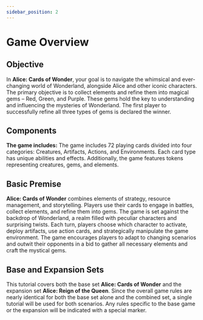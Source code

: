 ```yaml
---
sidebar_position: 2
---
```


# Game Overview

## Objective

In **Alice: Cards of Wonder**, your goal is to navigate the whimsical and ever-changing world of Wonderland, alongside Alice and other iconic characters. The primary objective is to collect elements and refine them into magical gems – Red, Green, and Purple. These gems hold the key to understanding and influencing the mysteries of Wonderland. The first player to successfully refine all three types of gems is declared the winner.

## Components
**The game includes:**
The game includes 72 playing cards divided into four categories: Creatures, Artifacts, Actions, and Environments. Each card type has unique abilities and effects. Additionally, the game features tokens representing creatures, gems, and elements.

## Basic Premise
**Alice: Cards of Wonder** combines elements of strategy, resource management, and storytelling. Players use their cards to engage in battles, collect elements, and refine them into gems. The game is set against the backdrop of Wonderland, a realm filled with peculiar characters and surprising twists. Each turn, players choose which character to activate, deploy artifacts, use action cards, and strategically manipulate the game environment. The game encourages players to adapt to changing scenarios and outwit their opponents in a bid to gather all necessary elements and craft the mystical gems.

## Base and Expansion Sets
This tutorial covers both the base set **Alice: Cards of Wonder** and the expansion set **Alice: Reign of the Queen**. Since the overall game rules are nearly identical for both the base set alone and the combined set, a single tutorial will be used for both scenarios. Any rules specific to the base game or the expansion will be indicated with a special marker.